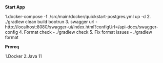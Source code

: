 **Start App**

1.docker-compose -f ./src/main/docker/quickstart-postgres.yml up -d
2. ./gradlew clean build bootrun
3. swagger url - http://localhost:8080/swagger-ui/index.html?configUrl=/api-docs/swagger-config
4. Format check - ./gradlew check 
5. Fix format issues - ./gradlew format

**Prereq**

1.Docker
2.Java 11
